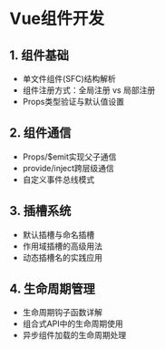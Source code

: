 # Vue组件开发

## 1. 组件基础
- 单文件组件(SFC)结构解析
- 组件注册方式：全局注册 vs 局部注册
- Props类型验证与默认值设置

## 2. 组件通信
- Props/$emit实现父子通信
- provide/inject跨层级通信
- 自定义事件总线模式

## 3. 插槽系统
- 默认插槽与命名插槽
- 作用域插槽的高级用法
- 动态插槽名的实践应用

## 4. 生命周期管理
- 生命周期钩子函数详解
- 组合式API中的生命周期使用
- 异步组件加载的生命周期处理